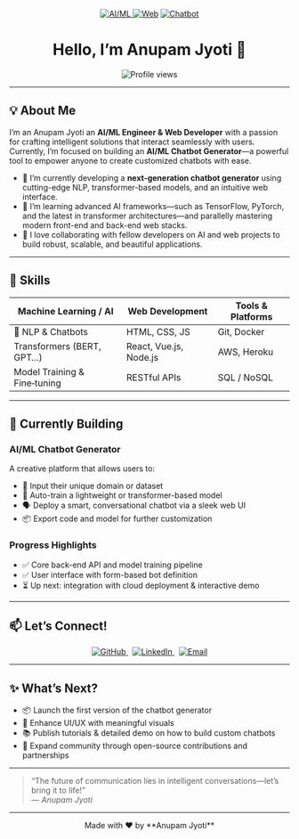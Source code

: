 <p align="center">
 <a href = "https://github.com/5at4am"> <img src="https://img.shields.io/badge/AI-ML-blue?style=flat&logo=python" alt="AI/ML"> </a>
<a href = "https://github.com/5at4am"><img src="https://img.shields.io/badge/Web-Development-green?style=flat&logo=html5" alt="Web"></a>
 <a href = "https://github.com/5at4am"> <img src="https://img.shields.io/badge/Chatbot-Generator-orange?style=flat&logo=dialogflow" alt="Chatbot"></a>
</p>

<h1 align="center">Hello, I’m Anupam Jyoti 👋</h1>
<p align="center">
  <img src="https://komarev.com/ghpvc/?username=anupam-jyoti&color=brightgreen" alt="Profile views" />
</p>

---

## 💡 About Me
I’m an Anupam Jyoti an **AI/ML Engineer & Web Developer** with a passion for crafting intelligent solutions that interact seamlessly with users. Currently, I’m focused on building an **AI/ML Chatbot Generator**—a powerful tool to empower anyone to create customized chatbots with ease.

- 🔭 I’m currently developing a **next-generation chatbot generator** using cutting-edge NLP, transformer-based models, and an intuitive web interface.
- 🌱 I’m learning advanced AI frameworks—such as TensorFlow, PyTorch, and the latest in transformer architectures—and parallelly mastering modern front-end and back-end web stacks.
- 👯 I love collaborating with fellow developers on AI and web projects to build robust, scalable, and beautiful applications.

---

## 🚀 Skills
| Machine Learning / AI | Web Development | Tools & Platforms |
|-----------------------|-----------------|------------------|
| 🤖 NLP & Chatbots     | HTML, CSS, JS   | Git, Docker      |
| Transformers (BERT, GPT…) | React, Vue.js, Node.js | AWS, Heroku      |
| Model Training & Fine‑tuning | RESTful APIs    | SQL / NoSQL      |

---

## 🔭 Currently Building
### AI/ML Chatbot Generator
A creative platform that allows users to:
- 🚀 Input their unique domain or dataset  
- 🧠 Auto-train a lightweight or transformer-based model  
- 🗣️ Deploy a smart, conversational chatbot via a sleek web UI  
- 📦 Export code and model for further customization  

### Progress Highlights
- ✅ Core back-end API and model training pipeline
- ✅ User interface with form-based bot definition
- ⏳ Up next: integration with cloud deployment & interactive demo

---

## 📫 Let’s Connect!
<p align="center">
  <a href="https://github.com/anupam-jyoti">
    <img src="https://img.shields.io/badge/GitHub-Anupam--Jyoti-black?style=flat&logo=github" alt="GitHub">
  </a>
  &nbsp;
  <a href="https://www.linkedin.com/in/anupam-jyoti-ba5016293/">
    <img src="https://img.shields.io/badge/LinkedIn-Connect-blue?style=flat&logo=linkedin" alt="LinkedIn">
  </a>
  &nbsp;
  <a href="mailto:anupamjyoti2006@gmail.com">
    <img src="https://img.shields.io/badge/anupamjyoti2006@gmail.com-Gmail-red?style=flat&logo=gmail" alt="Email">
  </a>
</p>

---

## ✨ What’s Next?
- 📦 Launch the first version of the chatbot generator  
- 🎨 Enhance UI/UX with meaningful visuals  
- 📚 Publish tutorials & detailed demo on how to build custom chatbots  
- 🤝 Expand community through open-source contributions and partnerships  

---

> “The future of communication lies in intelligent conversations—let’s bring it to life!”  
> — *Anupam Jyoti*

---

<p align="center">
  Made with ❤️ by **Anupam Jyoti**
</p>

